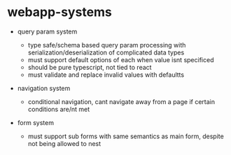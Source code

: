 # webapp-systems

- query param system
  - type safe/schema based query param processing with serialization/deserialization of complicated data types
  - must support default options of each when value isnt specificed
  - should be pure typescript, not tied to react
  - must validate and replace invalid values with defaultts

- navigation system
  - conditional navigation, cant navigate away from a page if certain conditions are/nt met

- form system
  - must support sub forms with same semantics as main form, despite <form> not being allowed to nest 
